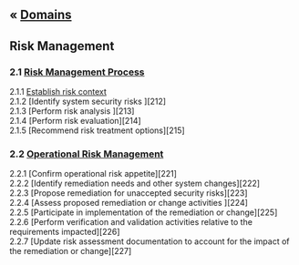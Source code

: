 &laquo; [Domains](../index.md)
---
## Risk Management

### 2.1 [Risk Management Process](task-2.1.md) 
2.1.1 [Establish risk context][211]  
2.1.2 [Identify system security risks ][212]  
2.1.3 [Perform risk analysis ][213]  
2.1.4 [Perform risk evaluation][214]  
2.1.5 [Recommend risk treatment options][215]  

### 2.2 [Operational Risk Management](task-2.2.md)
2.2.1 [Confirm operational risk appetite][221]  
2.2.2 [Identify remediation needs and other system changes][222]   
2.2.3 [Propose remediation for unaccepted security risks][223]   
2.2.4 [Assess proposed remediation or change activities ][224]  
2.2.5 [Participate in implementation of the remediation or change][225]   
2.2.6 [Perform verification and validation activities relative to the requirements impacted][226]   
2.2.7 [Update risk assessment documentation to account for the impact of the remediation or change][227]  


[211]: task-2.1.md#211
[211]: task-2.1.md#211
[211]: task-2.1.md#211
[211]: task-2.1.md#211
[211]: task-2.1.md#211
[211]: task-2.1.md#211
[211]: task-2.1.md#211
<!--stackedit_data:
eyJoaXN0b3J5IjpbNDg1ODE2MTU3XX0=
-->